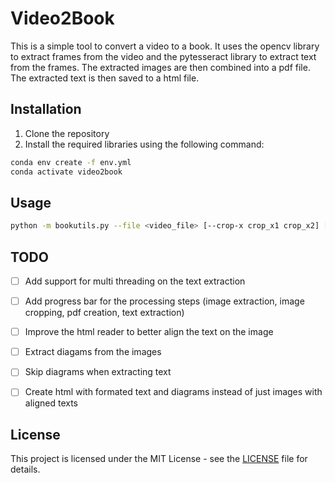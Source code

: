 # Video2Book

This is a simple tool to convert a video to a book. It uses the opencv library to extract frames from the video and the pytesseract library to extract text from the frames. The extracted images are then combined into a pdf file. The extracted text is then saved to a html file.

## Installation

1. Clone the repository
2. Install the required libraries using the following command:
```bash
conda env create -f env.yml
conda activate video2book
```

## Usage

```bash
python -m bookutils.py --file <video_file> [--crop-x crop_x1 crop_x2] [--crop-y crop_y1 crop_y2] [--lang <language>]
```

## TODO

- [ ] Add support for multi threading on the text extraction
- [ ] Add progress bar for the processing steps (image extraction, image cropping, pdf creation, text extraction)
- [ ] Improve the html reader to better align the text on the image
- [ ] Extract diagams from the images
- [ ] Skip diagrams when extracting text
- [ ] Create html with formated text and diagrams instead of just images with aligned texts


## License

This project is licensed under the MIT License - see the [LICENSE](LICENSE) file for details.

